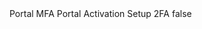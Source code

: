 <?xml version="1.0" encoding="UTF-8"?>
<CustomMetadata xmlns="http://soap.sforce.com/2006/04/metadata">
    <label>Portal MFA Portal Activation Setup 2FA</label>
    <protected>false</protected>
</CustomMetadata>
